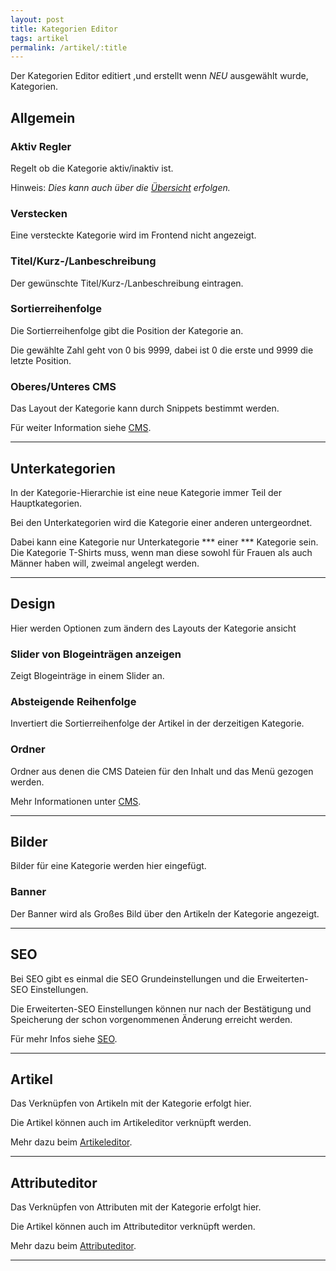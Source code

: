 ```yaml
---
layout: post
title: Kategorien Editor
tags: artikel
permalink: /artikel/:title 
---
```


Der Kategorien Editor editiert ,und erstellt wenn *NEU* ausgewählt wurde, Kategorien.

## Allgemein

### Aktiv Regler

Regelt ob die Kategorie aktiv/inaktiv ist.

Hinweis: *Dies kann auch über die [Übersicht][1] erfolgen.*

### Verstecken

Eine versteckte Kategorie wird im Frontend nicht angezeigt.

### Titel/Kurz-/Lanbeschreibung

Der gewünschte Titel/Kurz-/Lanbeschreibung eintragen.

### Sortierreihenfolge

Die Sortierreihenfolge gibt die Position der Kategorie an.

Die gewählte Zahl geht von 0 bis 9999, dabei ist 0 die erste und 9999 die letzte Position.

### Oberes/Unteres CMS

Das Layout der Kategorie kann durch Snippets bestimmt werden.

Für weiter Information siehe [CMS][2].

---

## Unterkategorien 

In der Kategorie-Hierarchie ist eine neue Kategorie immer Teil der Hauptkategorien.

Bei den Unterkategorien wird die Kategorie einer anderen untergeordnet.

Dabei kann eine Kategorie nur Unterkategorie *** einer *** Kategorie sein.
Die Kategorie T-Shirts muss, wenn man diese sowohl für Frauen als auch Männer haben will, zweimal angelegt werden.

---

## Design

Hier werden Optionen zum ändern des Layouts der Kategorie ansicht

### Slider von Blogeinträgen anzeigen 

Zeigt Blogeinträge in einem Slider an.

### Absteigende Reihenfolge

Invertiert die Sortierreihenfolge der Artikel in der derzeitigen Kategorie.

### Ordner

Ordner aus denen die CMS Dateien für den Inhalt und das Menü gezogen werden.

Mehr Informationen unter [CMS][2].

---

## Bilder

Bilder für eine Kategorie werden hier eingefügt.

### Banner

Der  Banner wird als Großes Bild über den Artikeln der Kategorie angezeigt.

---

## SEO 

Bei SEO gibt es einmal die SEO Grundeinstellungen und die Erweiterten-SEO Einstellungen.

Die Erweiterten-SEO Einstellungen können nur nach der Bestätigung und Speicherung der schon vorgenommenen Änderung erreicht werden.

Für mehr Infos siehe [SEO][3].

---

## Artikel

Das Verknüpfen von Artikeln mit der Kategorie erfolgt hier. 

Die Artikel können auch im Artikeleditor verknüpft werden. 

Mehr dazu beim [Artikeleditor][4].

---

## Attributeditor  

Das Verknüpfen von Attributen mit der Kategorie erfolgt hier. 

Die Artikel können auch im Attributeditor verknüpft werden. 

Mehr dazu beim [Attributeditor][5].

---

[1]: /wiki/artikel/kategorien
[2]: /wiki/comingsoon
[3]: /wiki/comingsoon
[4]: /wiki/artikel/artikeleditor
[5]: /wiki/comingsoon
